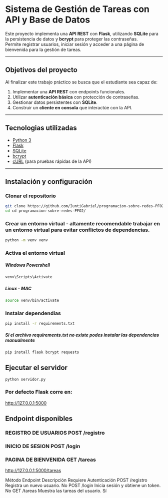 # Sistema de Gestión de Tareas con API y Base de Datos

Este proyecto implementa una **API REST** con **Flask**, utilizando **SQLite** para la persistencia de datos y **bcrypt** para proteger las contraseñas.  
Permite registrar usuarios, iniciar sesión y acceder a una página de bienvenida para la gestión de tareas.

---

## Objetivos del proyecto
Al finalizar este trabajo práctico se busca que el estudiante sea capaz de:

1. Implementar una **API REST** con endpoints funcionales.
2. Utilizar **autenticación básica** con protección de contraseñas.
3. Gestionar datos persistentes con **SQLite**.
4. Construir un **cliente en consola** que interactúe con la API.

---

## Tecnologias utilizadas
- [Python 3](https://www.python.org/)
- [Flask](https://flask.palletsprojects.com/)
- [SQLite](https://www.sqlite.org/)
- [bcrypt](https://pypi.org/project/bcrypt/)
- [cURL](https://curl.se/) (para pruebas rápidas de la API)

---

## Instalación y configuración

### Clonar el repositorio
```bash
git clone https://github.com/IuntiGabriel/programacion-sobre-redes-PFO2.git
cd cd programacion-sobre-redes-PFO2/
```

### Crear un entorno virtual - altamente recomendable trabajar en un entorno virtual para evitar conflictos de dependencias.
```bash
python -m venv venv
```

### Activa el entorno virtual
##### Windows Powershell
```bash
venv\Scripts\Activate
```

##### Linux - MAC
```bash
source venv/bin/activate
```

### Instalar dependendias
```bash
pip install -r requirements.txt
```

##### Si el archivo requirements.txt no existe podes instalar las dependencias manualmente
```bash
pip install flask bcrypt requests
```

## Ejecutar el servidor 
```bash
python servidor.py
```

### Por defecto Flask corre en:
http://127.0.0.1:5000


## Endpoint disponibles
### REGISTRO DE USUARIOS POST /registro
### INICIO DE SESION POST /login
### PAGINA DE BIENVENIDA GET /tareas
http://127.0.0.1:5000/tareas 

Método	Endpoint	Descripción	                        Requiere Autenticación
POST	/registro	Registra un nuevo usuario.	        No
POST	/login	    Inicia sesión y obtiene un token.	No
GET	    /tareas	    Muestra las tareas del usuario.	    Sí